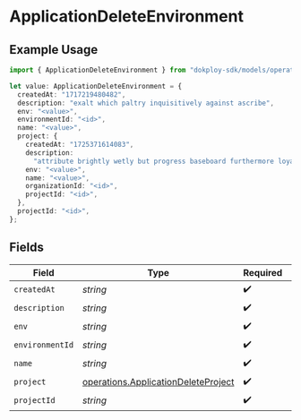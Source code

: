 # ApplicationDeleteEnvironment

## Example Usage

```typescript
import { ApplicationDeleteEnvironment } from "dokploy-sdk/models/operations";

let value: ApplicationDeleteEnvironment = {
  createdAt: "1717219480482",
  description: "exalt which paltry inquisitively against ascribe",
  env: "<value>",
  environmentId: "<id>",
  name: "<value>",
  project: {
    createdAt: "1725371614083",
    description:
      "attribute brightly wetly but progress baseboard furthermore loyally",
    env: "<value>",
    name: "<value>",
    organizationId: "<id>",
    projectId: "<id>",
  },
  projectId: "<id>",
};
```

## Fields

| Field                                                                                      | Type                                                                                       | Required                                                                                   | Description                                                                                |
| ------------------------------------------------------------------------------------------ | ------------------------------------------------------------------------------------------ | ------------------------------------------------------------------------------------------ | ------------------------------------------------------------------------------------------ |
| `createdAt`                                                                                | *string*                                                                                   | :heavy_check_mark:                                                                         | N/A                                                                                        |
| `description`                                                                              | *string*                                                                                   | :heavy_check_mark:                                                                         | N/A                                                                                        |
| `env`                                                                                      | *string*                                                                                   | :heavy_check_mark:                                                                         | N/A                                                                                        |
| `environmentId`                                                                            | *string*                                                                                   | :heavy_check_mark:                                                                         | N/A                                                                                        |
| `name`                                                                                     | *string*                                                                                   | :heavy_check_mark:                                                                         | N/A                                                                                        |
| `project`                                                                                  | [operations.ApplicationDeleteProject](../../models/operations/applicationdeleteproject.md) | :heavy_check_mark:                                                                         | N/A                                                                                        |
| `projectId`                                                                                | *string*                                                                                   | :heavy_check_mark:                                                                         | N/A                                                                                        |